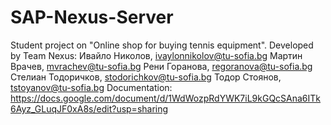 # SAP-Nexus-Server

Student project on "Online shop for buying tennis equipment". 
Developed by Team Nexus:
Ивайло Николов, ivaylonnikolov@tu-sofia.bg
Мартин Врачев, mvrachev@tu-sofia.bg
Рени Горанова, regoranova@tu-sofia.bg
Стелиан Тодоричков, stodorichkov@tu-sofia.bg
Тодор Стоянов, tstoyanov@tu-sofia.bg
Documentation: https://docs.google.com/document/d/1WdWozpRdYWK7iL9kGQcSAna6ITk6Ayz_GLuqJF0xA8s/edit?usp=sharing
